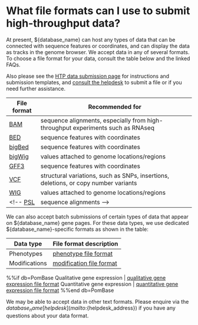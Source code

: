 # What file formats can I use to submit high-throughput data?
<!-- pombase_categories: Data submission and formats -->

At present, ${database_name} can host any types of data that can be connected
with sequence features or coordinates, and can display the data as
tracks in the genome browser. We accept data in any of several
formats. To choose a file format for your data, consult the table
below and the linked FAQs. 

Also please see the [HTP data submission
page](/documentation/data-submission-form-for-HTP-sequence-linked-data)
for instructions and submission templates, and [consult the
helpdesk](mailto:${helpdesk_address}) to submit a file or if you need
further assistance.

<!-- [accept data](/submit-data/data-submission-form) in any of several formats. -->

File format | Recommended for
------------|----------------
[BAM](/faq/what-bam-format) | sequence alignments, especially from high-throughput experiments such as RNAseq
[BED](/faq/what-bed-format) | sequence features with coordinates
[bigBed](/faq/what-bigbed-format) | sequence features with coordinates
[bigWig](/faq/what-bigwig-format) | values attached to genome locations/regions
[GFF3](/faq/what-gff3) | sequence features with coordinates
[VCF](/faq/what-vcf) | structural variations, such as SNPs, insertions, deletions, or copy number variants
[WIG](/faq/what-wig-format) | values attached to genome locations/regions
<!-- [PSL](/faq/what-psl-format) | sequence alignments -->

We can also accept batch submissions of certain types of data that
appear on ${database_name} gene pages. For these data types, we use dedicated
${database_name}-specific formats as shown in the table:

Data type | File format description
----------|------------------------
Phenotypes | [phenotype file format](/documentation/phenotype-data-bulk-upload-format) 
Modifications | [modification file format](/documentation/modification-data-bulk-upload-format) 
%%if db=PomBase
Qualitative gene expression | [qualitative gene expression file format](/faq/how-can-i-submit-high-throughput-data-pombase) 
Quantitative gene expression | [quantitative gene expression file format](/faq/how-can-i-submit-high-throughput-data-pombase) 
%%end db=PomBase

We may be able to accept data in other text formats. Please enquire via
the ${database_name} [helpdesk](mailto:${helpdesk_address}) if you have any questions about your data format.

